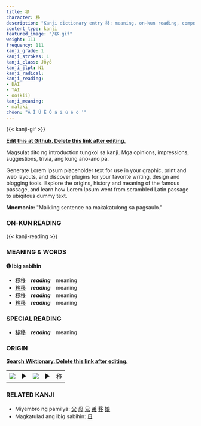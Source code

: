 ```yaml
---
title: 移
character: 移
description: "Kanji dictionary entry 移: meaning, on-kun reading, compounds, origin, related kanji"
content_type: kanji
featured_image: "/移.gif"
weight: 111
frequency: 111
kanji_grade: 1
kanji_strokes: 1
kanji_class: Jōyō
kanji_jlpt: N1
kanji_radical: 
kanji_reading: 
- DAI
- TAI
- oo(kii)
kanji_meaning:
- malaki
chōon: "Ā Ī Ū Ē Ō ā ī ū ē ō ’"
---
```

[//]: # (Don't edit the line below. Kanji animated GIF code is automatically generated.)
{{< kanji-gif >}}

[//]: # (Edit below this line.)

**[Edit this at Github. Delete this link after editing.](https://github.com/tim0g/tim/tree/main/content/kanji/移/index.md)**

Magsulat dito ng introduction tungkol sa kanji. Mga opinions, impressions, suggestions, trivia, ang kung ano-ano pa.

Generate Lorem Ipsum placeholder text for use in your graphic, print and web layouts, and discover plugins for your favorite writing, design and blogging tools. Explore the origins, history and meaning of the famous passage, and learn how Lorem Ipsum went from scrambled Latin passage to ubiqitous dummy text.
 
**Mnemonic:** "Maikling sentence na makakatulong sa pagsaulo."

### ON-KUN READING

[//]: # (Don't edit the line below. ON-KUN READING code is automatically generated.)
{{< kanji-reading >}}

### MEANING & WORDS

#### ➊ **Ibig sabihin**
  - [移](../移)[移](../移)　***reading***　meaning
  - [移](../移)[移](../移)　***reading***　meaning
  - [移](../移)[移](../移)　***reading***　meaning
  - [移](../移)[移](../移)　***reading***　meaning

### SPECIAL READING
  - [移](../移)[移](../移)　***reading***　meaning

### ORIGIN

**[Search Wiktionary. Delete this link after editing.](https://wiktionary.org/wiki/移)**
<table class="kanji-table"><tr><td>
<img src="60px-移-bronze.svg.png">
</td><td>▶</td><td>
<img src="60px-移-oracle.svg.png">
</td><td>▶</td>
<td class="kanji-origin">移</td>
</tr></table>

### RELATED KANJI
- Miyembro ng pamilya: [父](../父) [母](../母) [兄](../兄) [弟](../弟) [移](../移) [娘](../娘)
- Magkatulad ang ibig sabihin: [日](../日)
